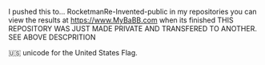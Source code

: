 I pushed this to...
RocketmanRe-Invented-public in my repositories
you can view the results at https://www.MyBaBB.com when its finished
THIS REPOSITORY WAS JUST MADE PRIVATE AND TRANSFERED TO ANOTHER.  SEE ABOVE DESCPRITION





&#127482;&#127480; unicode for the United States Flag.